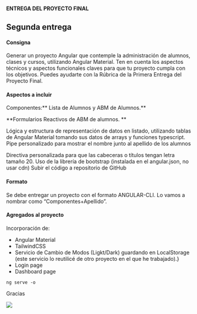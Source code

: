 
#### ENTREGA DEL PROYECTO FINAL

## Segunda entrega

#### Consigna

Generar un proyecto Angular que contemple la administración de alumnos, clases y cursos, utilizando Angular Material. Ten en cuenta los aspectos técnicos y aspectos funcionales claves para que tu proyecto cumpla con los objetivos. Puedes ayudarte con la Rúbrica de la Primera Entrega del Proyecto Final.


 #### Aspectos a incluir

Componentes:** Lista de Alumnos y ABM de Alumnos.**

**Formularios Reactivos de ABM de alumnos.
**

Lógica y estructura de representación de datos en listado, utilizando tablas de Angular Material tomando sus datos de arrays y funciones typescript.
Pipe personalizado para mostrar el nombre junto al apellido de los alumnos

Directiva personalizada para que las cabeceras o títulos tengan letra tamaño 20.
Uso de la librería de bootstrap (instalada en el angular.json, no usar cdn)
Subir el código a repositorio de GitHub


#### Formato
Se debe entregar un proyecto con el formato ANGULAR-CLI. Lo vamos a nombrar como  “Componentes+Apellido”.

#### Agregados al proyecto
Incorporación de:
- Angular Material
- TailwindCSS 
- Servicio de Cambio de Modos (Ligkt/Dark) guardando en LocalStorage (este servicio lo reutilicé de otro proyecto en el que he trabajado).}
- Login page
 - Dashboard page

```
ng serve -o
```

Gracias

![](https://github.com/martin-daguerre-pyxis/Curso-Angular_Martin-Daguerre/blob/actividad-practica/2da-actividad/proyecto-final/Captura%20de%20pantalla.png?raw=true)
